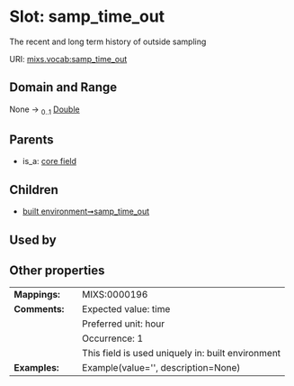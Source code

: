 
# Slot: samp_time_out


The recent and long term history of outside sampling

URI: [mixs.vocab:samp_time_out](https://w3id.org/mixs/vocab/samp_time_out)


## Domain and Range

None &#8594;  <sub>0..1</sub> [Double](types/Double.md)

## Parents

 *  is_a: [core field](core_field.md)

## Children

 *  [built environment➞samp_time_out](built_environment_samp_time_out.md)

## Used by


## Other properties

|  |  |  |
| --- | --- | --- |
| **Mappings:** | | MIXS:0000196 |
| **Comments:** | | Expected value: time |
|  | | Preferred unit: hour |
|  | | Occurrence: 1 |
|  | | This field is used uniquely in: built environment |
| **Examples:** | | Example(value='', description=None) |

